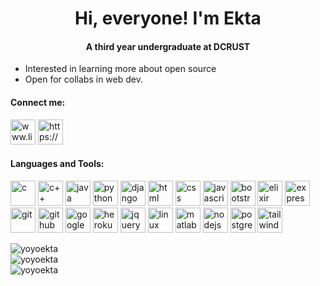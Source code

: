 ### <h1 align="center">Hi, everyone! I'm Ekta</h1>
#### <p align="center"> A third year undergraduate at DCRUST </p>
- Interested in learning more about open source
- Open for collabs in web dev.

#### Connect me:
<a href="www.linkedin.com/in/ekta-tiwari" target="_blank" rel="noreferrer"><img src="https://skillicons.dev/icons?i=linkedin" alt="www.linkedin.com/in/ekta-tiwari" width="40" height="40"></a>
<a href="https://www.instagram.com/ekta_9290/" target="_blank" rel="noreferrer"><img src="https://skillicons.dev/icons?i=instagram" alt="https://www.instagram.com/ekta_9290/" width="40" height="40"></a>

#### Languages and Tools:
<a href="https://www.w3schools.com/c/c_intro.php" target="_blank" rel="noreferrer"><img src="https://skillicons.dev/icons?i=c" alt="c" width="40" height="40"></a>
<a href="https://cplusplus.com/" target="_blank" rel="noreferrer"><img src="https://skillicons.dev/icons?i=cpp" alt="c++" width="40" height="40"></a>
<a href="https://dev.java/learn/" target="_blank" rel="noreferrer"><img src="https://skillicons.dev/icons?i=java" alt="java" width="40" height="40"></a>
<a href="https://www.python.org/" target="_blank" rel="noreferrer"><img src="https://skillicons.dev/icons?i=py" alt="python" width="40" height="40"></a>
<a href="https://www.djangoproject.com/" target="_blank" rel="noreferrer"><img src="https://skillicons.dev/icons?i=django" alt="django" width="40" height="40"></a>
<a href="https://developer.mozilla.org/en-US/docs/Web/HTML" target="_blank" rel="noreferrer"><img src="https://skillicons.dev/icons?i=html" alt="html" width="40" height="40"></a>
<a href="https://developer.mozilla.org/en-US/docs/Web/CSS" target="_blank" rel="noreferrer"><img src="https://skillicons.dev/icons?i=css" alt="css" width="40" height="40"></a>
<a href="https://developer.mozilla.org/en-US/docs/Web/JavaScript" target="_blank" rel="noreferrer"><img src="https://skillicons.dev/icons?i=js" alt="javascript" width="40" height="40"></a>
<a href="https://getbootstrap.com/" target="_blank" rel="noreferrer"><img src="https://skillicons.dev/icons?i=bootstrap" alt="bootstrap" width="40" height="40"></a>
<a href="https://elixir-lang.org/" target="_blank" rel="noreferrer"><img src="https://skillicons.dev/icons?i=elixir" alt="elixir" width="40" height="40"></a>
<a href="https://expressjs.com/" target="_blank" rel="noreferrer"><img src="https://skillicons.dev/icons?i=express" alt="expressjs" width="40" height="40"></a>
<a href="https://git-scm.com/" target="_blank" rel="noreferrer"><img src="https://skillicons.dev/icons?i=git" alt="git" width="40" height="40"></a>
<a href="https://github.com/" target="_blank" rel="noreferrer"><img src="https://skillicons.dev/icons?i=github" alt="github" width="40" height="40"></a>
<a href="https://cloud.google.com/" target="_blank" rel="noreferrer"><img src="https://skillicons.dev/icons?i=gcp" alt="google cloud" width="40" height="40"></a>
<a href="https://www.heroku.com" target="_blank" rel="noreferrer"><img src="https://skillicons.dev/icons?i=heroku" alt="heroku" width="40" height="40"></a>
<a href="https://jquery.com/" target="_blank" rel="noreferrer"><img src="https://skillicons.dev/icons?i=jquery" alt="jquery" width="40" height="40"></a>
<a href="https://www.linux.org" target="_blank" rel="noreferrer"><img src="https://skillicons.dev/icons?i=linux" alt="linux" width="40" height="40"></a>
<a href="https://www.mathworks.com/products/matlab-online.html" target="_blank" rel="noreferrer"><img src="https://skillicons.dev/icons?i=matlab" alt="matlab" width="40" height="40"></a>
<a href="https://nodejs.org/en/" target="_blank" rel="noreferrer"><img src="https://skillicons.dev/icons?i=nodejs" alt="nodejs" width="40" height="40"></a>
<a href="https://www.postgresql.org/" target="_blank" rel="noreferrer"><img src="https://skillicons.dev/icons?i=postgres" alt="postgres" width="40" height="40"></a>
<a href="https://tailwindcss.com/" target="_blank" rel="noreferrer"><img src="https://skillicons.dev/icons?i=tailwind" alt="tailwindcss" width="40" height="40"></a>

<div><img src="https://github-readme-stats.vercel.app/api/top-langs/?username=yoyoekta&show_icons=true&locale=en&layout=compact" alt="yoyoekta" style="padding: 0px"></div>
<div><img align="center" src="https://github-readme-stats.vercel.app/api?username=yoyoekta&show_icons=true&locale=en" alt="yoyoekta"></div>
<div><img align="center" src="https://github-readme-streak-stats.herokuapp.com/?user=yoyoekta" alt="yoyoekta"></div>
<br/>

